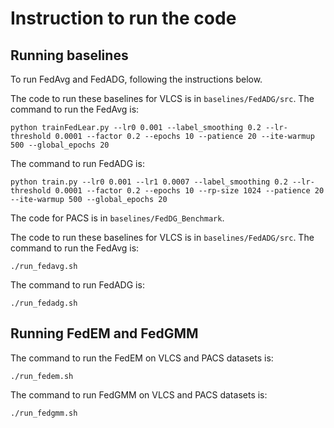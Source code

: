 # Instruction to run the code

## Running baselines
To run FedAvg and FedADG, following the instructions below.

The code to run these baselines for VLCS is in ```baselines/FedADG/src```. The command to run the FedAvg is:

```python trainFedLear.py --lr0 0.001 --label_smoothing 0.2 --lr-threshold 0.0001 --factor 0.2 --epochs 10 --patience 20 --ite-warmup 500 --global_epochs 20```

The command to run FedADG is:

```python train.py --lr0 0.001 --lr1 0.0007 --label_smoothing 0.2 --lr-threshold 0.0001 --factor 0.2 --epochs 10 --rp-size 1024 --patience 20 --ite-warmup 500 --global_epochs 20```

The code for PACS is in ```baselines/FedDG_Benchmark```.

The code to run these baselines for VLCS is in ```baselines/FedADG/src```. The command to run the FedAvg is:

```./run_fedavg.sh```

The command to run FedADG is:

```./run_fedadg.sh```

## Running FedEM and FedGMM

The command to run the FedEM on VLCS and PACS datasets is:

```./run_fedem.sh```

The command to run FedGMM on VLCS and PACS datasets is:

```./run_fedgmm.sh```
